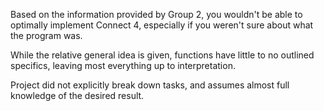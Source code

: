 Based on the information provided by Group 2, you wouldn't be able to optimally implement Connect 4, especially if you weren't sure about what the program was.

While the relative general idea is given, functions have little to no outlined specifics, leaving most everything up to interpretation.

Project did not explicitly break down tasks, and assumes almost full knowledge of the desired result.


